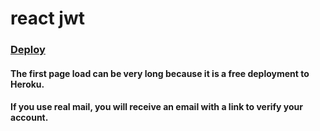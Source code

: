 # react jwt

### [Deploy](https://kovbenyaalexander.github.io/react_jwt_client_deploy/index.html)

#### The first page load can be very long because it is a free deployment to Heroku.

#### If you use real mail, you will receive an email with a link to verify your account.
